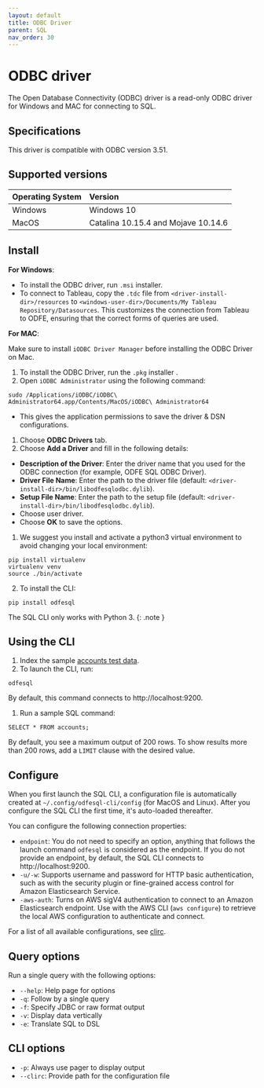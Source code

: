 ```yaml
---
layout: default
title: ODBC Driver
parent: SQL
nav_order: 30
---
```


# ODBC driver

The Open Database Connectivity (ODBC) driver is a read-only ODBC driver for Windows and MAC for connecting to SQL.

## Specifications

This driver is compatible with ODBC version 3.51.

## Supported versions

| Operating System | Version
:--- | :---
Windows | Windows 10
MacOS | Catalina 10.15.4 and Mojave 10.14.6

## Install

**For Windows**:

- To install the ODBC driver, run `.msi` installer.
- To connect to Tableau, copy the `.tdc` file from `<driver-install-dir>/resources` to `<windows-user-dir>/Documents/My Tableau Repository/Datasources`. This customizes the connection from Tableau to ODFE, ensuring that the correct forms of queries are used.

**For MAC**:

Make sure to install `iODBC Driver Manager` before installing the ODBC Driver on Mac.

1. To install the ODBC Driver, run the `.pkg` installer .
1. Open `iODBC Administrator` using the following command:
```
sudo /Applications/iODBC/iODBC\ Administrator64.app/Contents/MacOS/iODBC\ Administrator64
```
- This gives the application permissions to save the driver & DSN configurations.
1. Choose **ODBC Drivers** tab.
1. Choose **Add a Driver** and fill in the following details:
  - **Description of the Driver**: Enter the driver name that you used for the ODBC connection (for example, ODFE SQL ODBC Driver).
  - **Driver File Name**: Enter the path to the driver file (default: `<driver-install-dir>/bin/libodfesqlodbc.dylib`).
  - **Setup File Name**: Enter the path to the setup file (default: `<driver-install-dir>/bin/libodfesqlodbc.dylib`).
  - Choose user driver.
  - Choose **OK** to save the options.





1. We suggest you install and activate a python3 virtual environment to avoid changing your local environment:
```
pip install virtualenv
virtualenv venv
source ./bin/activate
```

2. To install the CLI:
```
pip install odfesql
```

The SQL CLI only works with Python 3.
{: .note }

## Using the CLI

1. Index the sample [accounts test data](https://github.com/opendistro-for-elasticsearch/sql/blob/master/src/test/resources/doctest/testdata/accounts.json).
1. To launch the CLI, run:
```
odfesql
```
By default, this command connects to http://localhost:9200.
1. Run a sample SQL command:
```
SELECT * FROM accounts;
```
By default, you see a maximum output of 200 rows. To show results more than 200 rows, add a `LIMIT` clause with the desired value.

## Configure

When you first launch the SQL CLI, a configuration file is automatically created at `~/.config/odfesql-cli/config` (for MacOS and Linux). After you configure the SQL CLI the first time, it's auto-loaded thereafter.

You can configure the following connection properties:

- `endpoint`: You do not need to specify an option, anything that follows the launch command `odfesql` is considered as the endpoint. If you do not provide an endpoint, by default, the SQL CLI connects to http://localhost:9200.
- `-u/-w`: Supports username and password for HTTP basic authentication, such as with the security plugin or fine-grained access control for Amazon Elasticsearch Service.
- `-aws-auth`: Turns on AWS sigV4 authentication to connect to an Amazon Elasticsearch endpoint. Use with the AWS CLI (`aws configure`) to retrieve the local AWS configuration to authenticate and connect.

For a list of all available configurations, see [clirc](https://github.com/opendistro-for-elasticsearch/sql-cli/blob/master/src/conf/clirc).

## Query options

Run a single query with the following options:

- `--help`: Help page for options
- `-q`: Follow by a single query
- `-f`: Specify JDBC or raw format output
- `-v`: Display data vertically
- `-e`: Translate SQL to DSL

## CLI options

- `-p`: Always use pager to display output
- `--clirc`: Provide path for the configuration file
